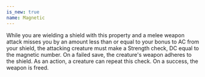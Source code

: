 ```yaml
---
is_new: true
name: Magnetic
---
```

While you are wielding a shield with this property and a melee weapon attack misses you by an amount less than or equal to your bonus to AC from your shield, the attacking creature must make a Strength check, DC equal to the magnetic number. On a failed save, the creature's weapon adheres to the shield. As an action, a creature can repeat this check. On a success, the weapon is freed.